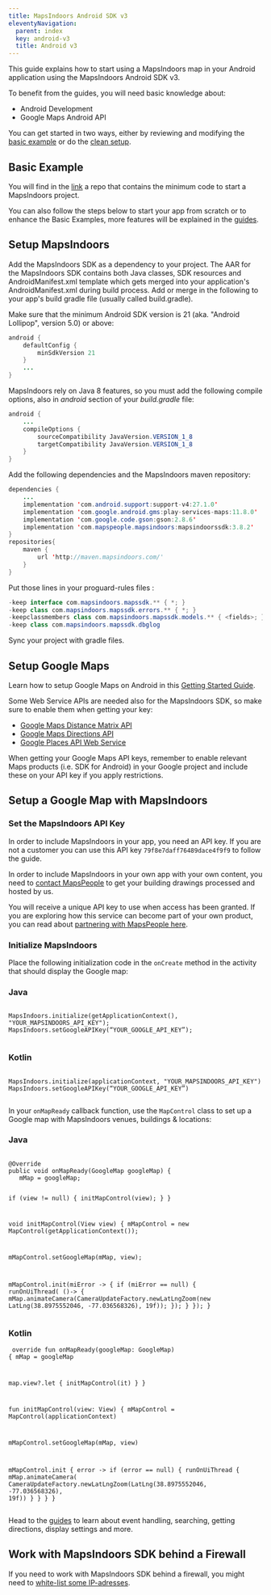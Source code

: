 ```yaml
---
title: MapsIndoors Android SDK v3
eleventyNavigation:
  parent: index
  key: android-v3
  title: Android v3
---
```


This guide explains how to start using a MapsIndoors map in your Android application using the MapsIndoors Android SDK v3.

To benefit from the guides, you will need basic knowledge about:

* Android Development
* Google Maps Android API

You can get started in two ways, either by reviewing and modifying the [basic example](#basic-example) or do the [clean setup](#setup-mapsindoors).

## Basic Example

You will find in the [link](https://github.com/MapsIndoors/MapsIndoorsAndroid-Demo-Samples/) a repo that contains the minimum code to start a MapsIndoors project.

You can also follow the steps below to start your app from scratch or to enhance the Basic Examples, more features will be explained in the [guides](/android/v3/guides/).

## Setup MapsIndoors

Add the MapsIndoors SDK as a dependency to your project. The AAR for the MapsIndoors SDK contains both Java classes, SDK resources and AndroidManifest.xml template which gets merged into your application's AndroidManifest.xml during build process. Add or merge in the following to your app's build gradle file (usually called build.gradle).

Make sure that the minimum Android SDK version is 21 (aka. "Android Lollipop", version 5.0) or above:

```java
android {
    defaultConfig {
        minSdkVersion 21
    }
    ...
}
```

MapsIndoors rely on Java 8 features, so you must add the following compile options, also in *android* section of your *build.gradle* file:

```java
android {
    ...
    compileOptions {
        sourceCompatibility JavaVersion.VERSION_1_8
        targetCompatibility JavaVersion.VERSION_1_8
    }
}
```

Add the following dependencies and the MapsIndoors maven repository:

```java
dependencies {
    ...
    implementation 'com.android.support:support-v4:27.1.0'
    implementation 'com.google.android.gms:play-services-maps:11.8.0'
    implementation 'com.google.code.gson:gson:2.8.6'
    implementation 'com.mapspeople.mapsindoors:mapsindoorssdk:3.8.2'
}
repositories{
    maven {
        url 'http://maven.mapsindoors.com/'
    }
}
```

Put those lines in your proguard-rules files :

```java
-keep interface com.mapsindoors.mapssdk.** { *; }
-keep class com.mapsindoors.mapssdk.errors.** { *; }
-keepclassmembers class com.mapsindoors.mapssdk.models.** { <fields>; }
-keep class com.mapsindoors.mapssdk.dbglog
```

Sync your project with gradle files.

## Setup Google Maps

Learn how to setup Google Maps on Android in this [Getting Started Guide](https://developers.google.com/maps/documentation/android-api/start).

Some Web Service APIs are needed also for the MapsIndoors SDK, so make sure to enable them when getting your key:

* [Google Maps Distance Matrix API](https://developers.google.com/maps/documentation/distance-matrix/start)
* [Google Maps Directions API](https://developers.google.com/maps/documentation/directions/start)
* [Google Places API Web Service](https://developers.google.com/places/web-service/intro)

When getting your Google Maps API keys, remember to enable relevant Maps products (i.e. SDK for Android) in your Google project and include these on your API key if you apply restrictions.

## Setup a Google Map with MapsIndoors

### Set the MapsIndoors API Key

In order to include MapsIndoors in your app, you need an API key. If you are not a customer you can use this API key `79f8e7daff76489dace4f9f9` to follow the guide.

In order to include MapsIndoors in your own app with your own content, you need to [contact MapsPeople](https://resources.mapspeople.com/contact-us) to get your building drawings processed and hosted by us.

You will receive a unique API key to use when access has been granted. If you are exploring how this service can become part of your own product, you can read about [partnering with MapsPeople here](https://www.mapspeople.com/become-a-partner).

### Initialize MapsIndoors

Place the following initialization code in the `onCreate` method in the activity that should display the Google map:

<mi-tabs>
    <mi-tab label="Java" tab-for="java"></mi-tab>
    <mi-tab label="Kotlin" tab-for="kotlin"></mi-tab>
    <mi-tab-panel id="java">
        <h3>Java</h3>
        <pre lang="Java"><code>
MapsIndoors.initialize(getApplicationContext(), "YOUR_MAPSINDOORS_API_KEY");
MapsIndoors.setGoogleAPIKey(“YOUR_GOOGLE_API_KEY”);
        </code></pre>
    </mi-tab-panel>
    <mi-tab-panel id="kotlin">
        <h3>Kotlin</h3>
        <pre lang ="Kotlin"><code>
MapsIndoors.initialize(applicationContext, "YOUR_MAPSINDOORS_API_KEY")
MapsIndoors.setGoogleAPIKey(“YOUR_GOOGLE_API_KEY”)
        </code></pre>
    </mi-tab-panel>
</mi-tabs>

In your `onMapReady` callback function, use the `MapControl` class to set up a Google map with MapsIndoors venues, buildings & locations:


<mi-tabs>
    <mi-tab label="Java" tab-for="java"></mi-tab>
    <mi-tab label="Kotlin" tab-for="kotlin"></mi-tab>
    <mi-tab-panel id="java">
        <h3>Java</h3>
        <pre lang="Java"><code>
@Override
public void onMapReady(GoogleMap googleMap) {
   mMap = googleMap;

   if (view != null) {
       initMapControl(view);
   }
}

void initMapControl(View view) {
   mMapControl = new MapControl(getApplicationContext());

   mMapControl.setGoogleMap(mMap, view);

   mMapControl.init(miError -> {
       if (miError == null) {
           runOnUiThread( ()-> {
               mMap.animateCamera(CameraUpdateFactory.newLatLngZoom(new   LatLng(38.8975552046, -77.036568326), 19f));
           });
       }
   });
}
        </code></pre>
    </mi-tab-panel>
    <mi-tab-panel id="kotlin">
        <h3>Kotlin</h3>
        <pre lang ="Kotlin"><code>
override fun onMapReady(googleMap: GoogleMap) {
   mMap = googleMap

   map.view?.let {
       initMapControl(it)
   }
}

fun initMapControl(view: View) {
   mMapControl = MapControl(applicationContext)

   mMapControl.setGoogleMap(mMap, view)

   mMapControl.init { error ->
       if (error == null) {
           runOnUiThread {
               mMap.animateCamera(
                       CameraUpdateFactory.newLatLngZoom(LatLng(38.8975552046, -77.036568326), 19f))
           }
       }
   }
}
        </code></pre>
    </mi-tab-panel>
</mi-tabs>

Head to the [guides](/android/v3/guides/) to learn about event handling, searching, getting directions, display settings and more.

## Work with MapsIndoors SDK behind a Firewall

If you need to work with MapsIndoors SDK behind a firewall, you might need to [white-list some IP-adresses](../../ip-whitelisting).
